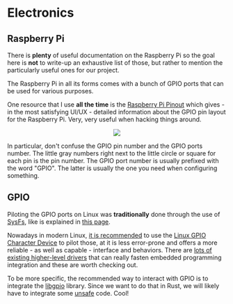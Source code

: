 # Electronics

## Raspberry Pi

There is **plenty** of useful documentation on the Raspberry Pi so the goal
here is **not** to write-up an exhaustive list of those, but rather to mention
the particularly useful ones for our project.

The Raspberry Pi in all its forms comes with a bunch of GPIO ports that can be
used for various purposes.

One resource that I use **all the time** is the [Raspberry Pi
Pinout](https://pinout.xyz) which gives - in the most satisfying UI/UX -
detailed information about the GPIO pin layout for the Raspberry Pi. Very, very
useful when hacking things around.

<p align="center">
<img src="https://github.com/user-attachments/assets/47cbe1c3-6331-441b-94b1-5b5342d59dd2" />
</p>

In particular, don't confuse the GPIO pin number and the GPIO ports number. The
little gray numbers right next to the little circle or square for each pin is
the pin number. The GPIO port number is usually prefixed with the word "GPIO".
The latter is usually the one you need when configuring something.

## GPIO

Piloting the GPIO ports on Linux was **traditionally** done through the use of
[SysFs](https://www.man7.org/linux/man-pages/man5/sysfs.5.html), like is
explained in [this
page](https://www.ics.com/blog/gpio-programming-using-sysfs-interface).

Nowadays in modern Linux, [it is
recommended](https://docs.kernel.org/next/admin-guide/gpio/sysfs.html) to use
the [Linux GPIO Character
Device](https://www.kernel.org/doc/html/latest/driver-api/gpio/using-gpio.html)
to pilot those, at it is less error-prone and offers a more reliable - as well
as capable - interface and behaviors. There are [lots of existing higher-level
drivers](https://docs.kernel.org/next/driver-api/gpio/drivers-on-gpio.html)
that can really fasten embedded programming integration and these are worth
checking out.

To be more specific, the recommended way to interact with GPIO is to integrate
the [libgpio](https://git.kernel.org/pub/scm/libs/libgpiod/libgpiod.git/about/)
library. Since we want to do that in Rust, we will likely have to integrate
some [unsafe](https://doc.rust-lang.org/book/ch19-01-unsafe-rust.html) code.
Cool!
